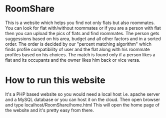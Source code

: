 # RoomShare
This is a website which helps you find not only flats but also roommates.
You can look for flat with/without roommates or if you are a person with flat then you can upload the pics of flats and find roommates.
The person gets suggessions based on his area, budget and all other factors and in a sorted order.
The order is decided by our "percent matching algorithm" which finds profile compatibility of user and the flat along with his roommate profiles based on his choices.
The match is found only if a person likes a flat and its occupants and the owner likes him back or vice versa.

# How to run this website
It's a PHP based website so you would need a local host i.e. apache server and a MySQL database or you can host it on the cloud.
Then open browser and type
localhost/RoomShare/home.html
This will open the home page of the website and it's pretty easy from there.

